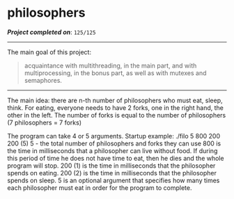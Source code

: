 # philosophers

***Project completed on***: `125/125`
***
The main goal of this project:
> acquaintance with multithreading, in the main part,
> and with multiprocessing, in the bonus part, as well as with mutexes and semaphores.
***
The main idea: there are n-th number of philosophers who must eat, sleep, think. For eating, everyone needs to have 2 forks, one in the right hand, the other in the left. The number of forks is equal to the number of philosophers (7 philosophers = 7 forks)

The program can take 4 or 5 arguments.
Startup example: ./filo 5 800 200 200 (5)
5 - the total number of philosophers and forks they can use
800 is the time in milliseconds that a philosopher can live without food. If during this period of time he does not have time to eat, then he dies and the whole program will stop.
200 (1) is the time in milliseconds that the philosopher spends on eating.
200 (2) is the time in milliseconds that the philosopher spends on sleep.
5 is an optional argument that specifies how many times each philosopher must eat in order for the program to complete.
